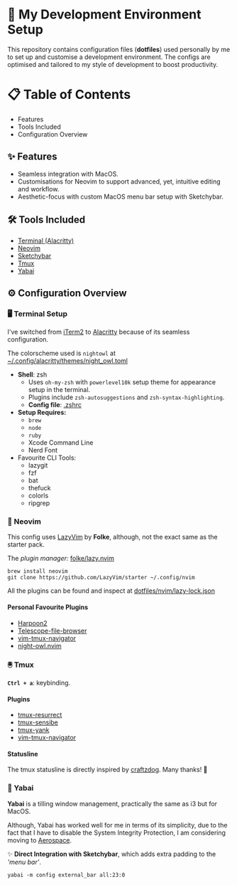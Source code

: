 # 🚀 My Development Environment Setup

This repository contains configuration files (**dotfiles**) used personally by me to set up and customise a development environment. The configs are optimised and tailored to my style of development to boost productivity.

# 📋 Table of Contents

- Features
- Tools Included
- Configuration Overview

## ✨ Features

- Seamless integration with MacOS.
- Customisations for Neovim to support advanced, yet, intuitive editing and workflow.
- Aesthetic-focus with custom MacOS menu bar setup with Sketchybar.

## 🛠️ Tools Included

- [Terminal (Alacritty)](https://alacritty.org/)
- [Neovim](https://neovim.io/)
- [Sketchybar](https://github.com/FelixKratz/SketchyBar)
- [Tmux](https://github.com/tmux/tmux/wiki)
- [Yabai](https://github.com/koekeishiya/yabai)

## ⚙️ Configuration Overview

### 🖥️ Terminal Setup

I've switched from [iTerm2](https://iterm2.com/) to [Alacritty](https://alacritty.org/) because of its seamless configuration.

The colorscheme used is `nightowl` at [~/.config/alacritty/themes/night_owl.toml](https://github.com/barry-saaun/dotfiles/blob/main/alacritty/themes/night_owl.toml)

- **Shell**: zsh
  - Uses `oh-my-zsh` with `powerlevel10k` setup theme for appearance setup in the terminal.
  - Plugins include `zsh-autosuggestions` and `zsh-syntax-highlighting`.
  - **Config file**: [.zshrc](https://github.com/barry-saaun/dotfiles/blob/main/zshrc)
- **Setup Requires:**
  - `brew`
  - `node`
  - `ruby`
  - Xcode Command Line
  - Nerd Font
- Favourite CLI Tools:
  - lazygit
  - fzf
  - bat
  - thefuck
  - colorls
  - ripgrep

### 📜 Neovim

This config uses [LazyVim](https://www.lazyvim.org/) by **Folke**, although, not the exact same as the starter pack.

The _plugin manager:_ [folke/lazy.nvim](https://github.com/folke/lazy.nvim)

```
brew install neovim
git clone https://github.com/LazyVim/starter ~/.config/nvim
```

All the plugins can be found and inspect at [dotfiles/nvim/lazy-lock.json](https://github.com/barry-saaun/dotfiles/blob/main/nvim/lazy-lock.json)

#### Personal Favourite Plugins

- [Harpoon2](https://github.com/ThePrimeagen/harpoon/tree/harpoon2)
- [Telescope-file-browser](https://github.com/nvim-telescope/telescope-file-browser.nvim)
- [vim-tmux-navigator](https://github.com/christoomey/vim-tmux-navigator)
- [night-owl.nvim](https://github.com/oxfist/night-owl.nvim)

### 🖲️ Tmux

**`Ctrl + a`**: keybinding.

#### Plugins

- [tmux-resurrect](https://github.com/tmux-plugins/tmux-resurrect)
- [tmux-sensibe](https://github.com/tmux-plugins/tmux-sensible)
- [tmux-yank](https://github.com/tmux-plugins/tmux-yank)
- [vim-tmux-navigator](https://github.com/christoomey/vim-tmux-navigator)

#### Statusline

The tmux statusline is directly inspired by [craftzdog](https://github.com/craftzdog/dotfiles-public/blob/master/.config/tmux/statusline.conf). Many thanks! 🙏

### 🧩 Yabai

**Yabai** is a tilling window management, practically the same as i3 but for MacOS.

Although, Yabai has worked well for me in terms of its simplicity, due to the fact that I have to disable the System Integrity Protection, I am considering moving to [Aerospace](https://github.com/nikitabobko/AeroSpace).

✨ **Direct Integration with Sketchybar**, which adds extra padding to the _'menu bar'_.

```shell
yabai -m config external_bar all:23:0
```

